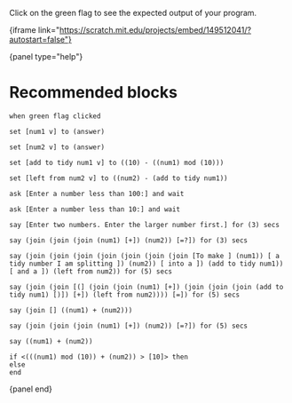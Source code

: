 Click on the green flag to see the expected output of your program.

{iframe link="https://scratch.mit.edu/projects/embed/149512041/?autostart=false"}

{panel type="help"}

# Recommended blocks

```scratch
when green flag clicked
```

```scratch
set [num1 v] to (answer)

set [num2 v] to (answer)

set [add to tidy num1 v] to ((10) - ((num1) mod (10)))

set [left from num2 v] to ((num2) - (add to tidy num1))
```

```scratch
ask [Enter a number less than 100:] and wait

ask [Enter a number less than 10:] and wait
```

```scratch
say [Enter two numbers. Enter the larger number first.] for (3) secs

say (join (join (join (num1) [+]) (num2)) [=?]) for (3) secs

say (join (join (join (join (join (join (join [To make ] (num1)) [ a tidy number I am splitting ]) (num2)) [ into a ]) (add to tidy num1)) [ and a ]) (left from num2)) for (5) secs

say (join (join [(] (join (join (num1) [+]) (join (join (join (add to tidy num1) [)]) [+]) (left from num2)))) [=]) for (5) secs

say (join [] ((num1) + (num2)))

say (join (join (join (num1) [+]) (num2)) [=?]) for (5) secs

say ((num1) + (num2))
```

```scratch
if <(((num1) mod (10)) + (num2)) > [10]> then
else
end
```

{panel end}
